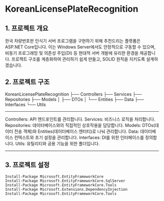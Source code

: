 # KoreanLicensePlateRecognition

## 1. 프로젝트 개요
한국 차량번호판 인식기 서버 프로그램을 구현하기 위해 추천드리는 플랫폼은 ASP.NET Core입니다. 
이는 Windows Server에서도 안정적으로 구동할 수 있으며, 비동기 프로그래밍 및 의존성 주입(DI) 등 
현대적 서버 개발에 유리한 환경을 제공합니다. 프로젝트 구조를 계층화하여 관리하기 쉽게 만들고, 
SOLID 원칙을 지키도록 설계하겠습니다.


## 2. 프로젝트 구조
KoreanLicensePlateRecognition
├── Controllers
├── Services
├── Repositories
├── Models
│   ├── DTOs
│   └── Entities
├── Data
├── Interfaces
└── Utils

---
Controllers: API 엔드포인트를 관리합니다.
Services: 비즈니스 로직을 처리합니다.
Repositories: 데이터베이스와의 직접적인 상호작용을 담당합니다.
Models: DTOs(데이터 전송 객체)와 Entities(데이터베이스 엔터티)로 나눠 관리합니다.
Data: 데이터베이스 컨텍스트와 초기 설정을 관리합니다.
Interfaces: DI를 위한 인터페이스를 정의합니다.
Utils: 유틸리티와 공용 기능을 위한 폴더입니다.

---

## 3. 프로젝트 설정

```shell
Install-Package Microsoft.EntityFrameworkCore
Install-Package Microsoft.EntityFrameworkCore.SqlServer
Install-Package Microsoft.EntityFrameworkCore.Tools
Install-Package Microsoft.Extensions.DependencyInjection
Install-Package Microsoft.EntityFrameworkCore.Tools
```

